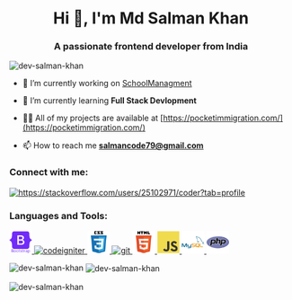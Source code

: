 <h1 align="center">Hi 👋, I'm Md Salman Khan</h1>
<h3 align="center">A passionate frontend developer from India</h3>

<p align="left"> <img src="https://komarev.com/ghpvc/?username=dev-salman-khan&label=Profile%20views&color=0e75b6&style=flat" alt="dev-salman-khan" /> </p>

- 🔭 I’m currently working on [SchoolManagment](#)

- 🌱 I’m currently learning **Full Stack Devlopment**

- 👨‍💻 All of my projects are available at [https://pocketimmigration.com/](https://pocketimmigration.com/)

- 📫 How to reach me **salmancode79@gmail.com**

<h3 align="left">Connect with me:</h3>
<p align="left">
<a href="https://stackoverflow.com/users/https://stackoverflow.com/users/25102971/coder?tab=profile" target="blank"><img align="center" src="https://raw.githubusercontent.com/rahuldkjain/github-profile-readme-generator/master/src/images/icons/Social/stack-overflow.svg" alt="https://stackoverflow.com/users/25102971/coder?tab=profile" height="30" width="40" /></a>
</p>

<h3 align="left">Languages and Tools:</h3>
<p align="left"> <a href="https://getbootstrap.com" target="_blank" rel="noreferrer"> <img src="https://raw.githubusercontent.com/devicons/devicon/master/icons/bootstrap/bootstrap-plain-wordmark.svg" alt="bootstrap" width="40" height="40"/> </a> <a href="https://codeigniter.com" target="_blank" rel="noreferrer"> <img src="https://cdn.worldvectorlogo.com/logos/codeigniter.svg" alt="codeigniter" width="40" height="40"/> </a> <a href="https://www.w3schools.com/css/" target="_blank" rel="noreferrer"> <img src="https://raw.githubusercontent.com/devicons/devicon/master/icons/css3/css3-original-wordmark.svg" alt="css3" width="40" height="40"/> </a> <a href="https://git-scm.com/" target="_blank" rel="noreferrer"> <img src="https://www.vectorlogo.zone/logos/git-scm/git-scm-icon.svg" alt="git" width="40" height="40"/> </a> <a href="https://www.w3.org/html/" target="_blank" rel="noreferrer"> <img src="https://raw.githubusercontent.com/devicons/devicon/master/icons/html5/html5-original-wordmark.svg" alt="html5" width="40" height="40"/> </a> <a href="https://developer.mozilla.org/en-US/docs/Web/JavaScript" target="_blank" rel="noreferrer"> <img src="https://raw.githubusercontent.com/devicons/devicon/master/icons/javascript/javascript-original.svg" alt="javascript" width="40" height="40"/> </a> <a href="https://www.mysql.com/" target="_blank" rel="noreferrer"> <img src="https://raw.githubusercontent.com/devicons/devicon/master/icons/mysql/mysql-original-wordmark.svg" alt="mysql" width="40" height="40"/> </a> <a href="https://www.php.net" target="_blank" rel="noreferrer"> <img src="https://raw.githubusercontent.com/devicons/devicon/master/icons/php/php-original.svg" alt="php" width="40" height="40"/> </a> </p>

<p><img align="left" src="https://github-readme-stats.vercel.app/api/top-langs?username=dev-salman-khan&show_icons=true&locale=en&layout=compact" alt="dev-salman-khan" /></p>

<p>&nbsp;<img align="center" src="https://github-readme-stats.vercel.app/api?username=dev-salman-khan&show_icons=true&locale=en" alt="dev-salman-khan" /></p>

<p><img align="center" src="https://github-readme-streak-stats.herokuapp.com/?user=dev-salman-khan&" alt="dev-salman-khan" /></p>

